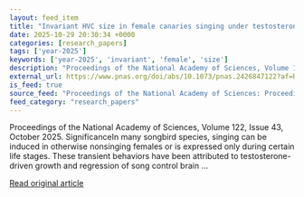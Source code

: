 ```yaml
---
layout: feed_item
title: "Invariant HVC size in female canaries singing under testosterone: Unlocking function through neural differentiation, not growth"
date: 2025-10-29 20:30:34 +0000
categories: [research_papers]
tags: ['year-2025']
keywords: ['year-2025', 'invariant', 'female', 'size']
description: "Proceedings of the National Academy of Sciences, Volume 122, Issue 43, October 2025"
external_url: https://www.pnas.org/doi/abs/10.1073/pnas.2426847122?af=R
is_feed: true
source_feed: "Proceedings of the National Academy of Sciences: Proceedings of the National Academy of Sciences: Table of Contents"
feed_category: "research_papers"
---
```


Proceedings of the National Academy of Sciences, Volume 122, Issue 43, October 2025. SignificanceIn many songbird species, singing can be induced in otherwise nonsinging females or is expressed only during certain life stages. These transient behaviors have been attributed to testosterone-driven growth and regression of song control brain ...

[Read original article](https://www.pnas.org/doi/abs/10.1073/pnas.2426847122?af=R)
